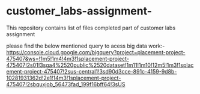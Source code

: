 # customer_labs-assignment-
This repository contains list of files completed  part of customer labs assignment 

please find the below mentioned query to acess big data work:-
https://console.cloud.google.com/bigquery?project=placement-project-475407&ws=!1m5!1m4!4m3!1splacement-project-475407!2s01!3sga4%2520public%2520dataset!1m11!1m10!12m5!1m3!1splacement-project-475407!2sus-central1!3sd90d3cce-891c-4159-9d8b-10281931362d!2e1!14m3!1splacement-project-475407!2sbquxjob_56473fad_199f16bff64!3sUS
